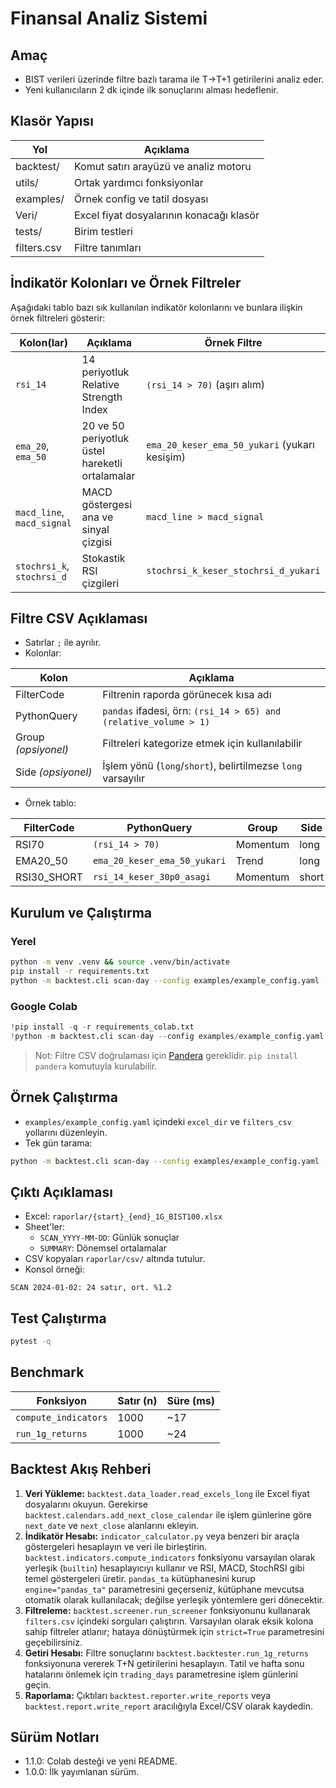 # Finansal Analiz Sistemi

## Amaç
- BIST verileri üzerinde filtre bazlı tarama ile T→T+1 getirilerini analiz eder.
- Yeni kullanıcıların 2 dk içinde ilk sonuçlarını alması hedeflenir.

## Klasör Yapısı
| Yol | Açıklama |
| --- | --- |
| backtest/ | Komut satırı arayüzü ve analiz motoru |
| utils/ | Ortak yardımcı fonksiyonlar |
| examples/ | Örnek config ve tatil dosyası |
| Veri/ | Excel fiyat dosyalarının konacağı klasör |
| tests/ | Birim testleri |
| filters.csv | Filtre tanımları |

## İndikatör Kolonları ve Örnek Filtreler
Aşağıdaki tablo bazı sık kullanılan indikatör kolonlarını ve bunlara ilişkin örnek filtreleri gösterir:

| Kolon(lar) | Açıklama | Örnek Filtre |
| --- | --- | --- |
| `rsi_14` | 14 periyotluk Relative Strength Index | `(rsi_14 > 70)` (aşırı alım) |
| `ema_20`, `ema_50` | 20 ve 50 periyotluk üstel hareketli ortalamalar | `ema_20_keser_ema_50_yukari` (yukarı kesişim) |
| `macd_line`, `macd_signal` | MACD göstergesi ana ve sinyal çizgisi | `macd_line > macd_signal` |
| `stochrsi_k`, `stochrsi_d` | Stokastik RSI çizgileri | `stochrsi_k_keser_stochrsi_d_yukari` |

## Filtre CSV Açıklaması
- Satırlar `;` ile ayrılır.
- Kolonlar:

| Kolon | Açıklama |
| ----- | ----- |
| FilterCode | Filtrenin raporda görünecek kısa adı |
| PythonQuery | `pandas` ifadesi, örn: `(rsi_14 > 65) and (relative_volume > 1)` |
| Group *(opsiyonel)* | Filtreleri kategorize etmek için kullanılabilir |
| Side *(opsiyonel)* | İşlem yönü (`long`/`short`), belirtilmezse `long` varsayılır |

- Örnek tablo:

| FilterCode | PythonQuery | Group | Side |
| --- | --- | --- | --- |
| RSI70 | `(rsi_14 > 70)` | Momentum | long |
| EMA20_50 | `ema_20_keser_ema_50_yukari` | Trend | long |
| RSI30_SHORT | `rsi_14_keser_30p0_asagi` | Momentum | short |

## Kurulum ve Çalıştırma
### Yerel
```bash
python -m venv .venv && source .venv/bin/activate
pip install -r requirements.txt
python -m backtest.cli scan-day --config examples/example_config.yaml --date 2024-01-02
```
### Google Colab
```python
!pip install -q -r requirements_colab.txt
!python -m backtest.cli scan-day --config examples/example_config.yaml --date 2024-01-02
```

> Not: Filtre CSV doğrulaması için [Pandera](https://pandera.readthedocs.io/) gereklidir. 
> `pip install pandera` komutuyla kurulabilir.

## Örnek Çalıştırma
- `examples/example_config.yaml` içindeki `excel_dir` ve `filters_csv` yollarını düzenleyin.
- Tek gün tarama:
```bash
python -m backtest.cli scan-day --config examples/example_config.yaml --date 2025-03-07
```

## Çıktı Açıklaması
- Excel: `raporlar/{start}_{end}_1G_BIST100.xlsx`
- Sheet'ler:
  - `SCAN_YYYY-MM-DD`: Günlük sonuçlar
  - `SUMMARY`: Dönemsel ortalamalar
- CSV kopyaları `raporlar/csv/` altında tutulur.
- Konsol örneği:
```
SCAN 2024-01-02: 24 satır, ort. %1.2
```
## Test Çalıştırma
```bash
pytest -q
```

## Benchmark

| Fonksiyon | Satır (n) | Süre (ms) |
| --- | --- | --- |
| `compute_indicators` | 1000 | ~17 |
| `run_1g_returns` | 1000 | ~24 |


## Backtest Akış Rehberi
1. **Veri Yükleme:** `backtest.data_loader.read_excels_long` ile Excel fiyat dosyalarını okuyun. Gerekirse `backtest.calendars.add_next_close_calendar` ile işlem günlerine göre `next_date` ve `next_close` alanlarını ekleyin.
2. **İndikatör Hesabı:** `indicator_calculator.py` veya benzeri bir araçla göstergeleri hesaplayın ve veri ile birleştirin. `backtest.indicators.compute_indicators` fonksiyonu varsayılan olarak yerleşik (`builtin`) hesaplayıcıyı kullanır ve RSI, MACD, StochRSI gibi temel göstergeleri üretir. `pandas_ta` kütüphanesini kurup `engine="pandas_ta"` parametresini geçerseniz, kütüphane mevcutsa otomatik olarak kullanılacak; değilse yerleşik yöntemlere geri dönecektir.
3. **Filtreleme:** `backtest.screener.run_screener` fonksiyonunu kullanarak `filters.csv` içindeki sorguları çalıştırın. Varsayılan olarak eksik kolona sahip filtreler atlanır; hataya dönüştürmek için `strict=True` parametresini geçebilirsiniz.
4. **Getiri Hesabı:** Filtre sonuçlarını `backtest.backtester.run_1g_returns` fonksiyonuna vererek T+N getirilerini hesaplayın. Tatil ve hafta sonu hatalarını önlemek için `trading_days` parametresine işlem günlerini geçin.
5. **Raporlama:** Çıktıları `backtest.reporter.write_reports` veya `backtest.report.write_report` aracılığıyla Excel/CSV olarak kaydedin.

## Sürüm Notları
- 1.1.0: Colab desteği ve yeni README.
- 1.0.0: İlk yayımlanan sürüm.

